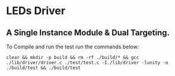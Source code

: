 # LEDs Driver

## A Single Instance Module & Dual Targeting.

To Compile and run the test run the commands below:

    clear && mkdir -p build && rm -rf ./build/* && gcc ./lib/driver/driver.c ./test/test.c -I./lib/driver -lunity -o ./build/test && ./build/test
